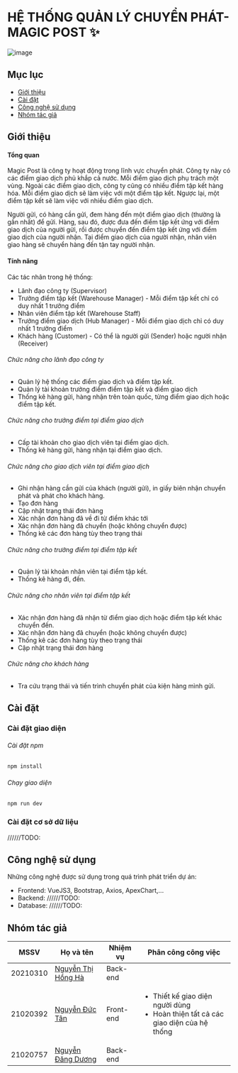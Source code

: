 # **HỆ THỐNG QUẢN LÝ CHUYỂN PHÁT- MAGIC POST ✨**
![image](https://github.com/Haha6400/magic-post/assets/100295385/3bbcf37d-09c0-49e4-a170-8ff87bfdc695)
## Mục lục
- [Giới thiệu](https://github.com/Haha6400/magic-post?tab=readme-ov-file#gi%E1%BB%9Bi-thi%E1%BB%87u)
- [Cài đặt](https://github.com/Haha6400/magic-post?tab=readme-ov-file#c%C3%A0i-%C4%91%E1%BA%B7t)
- [Công nghệ sử dụng](https://github.com/Haha6400/magic-post?tab=readme-ov-file#c%C3%B4ng-ngh%E1%BB%87-s%E1%BB%AD-d%E1%BB%A5ng)
- [Nhóm tác giả](https://github.com/Haha6400/magic-post?tab=readme-ov-file#nh%C3%B3m-t%C3%A1c-gi%E1%BA%A3)

## Giới thiệu
#### Tổng quan
Magic Post là công ty hoạt động trong lĩnh vực chuyển phát. Công ty này có các điểm giao dịch phủ khắp cả nước. Mỗi điểm giao dịch phụ trách một vùng. Ngoài các điểm giao dịch, công ty cũng có nhiều điểm tập kết hàng hóa. Mỗi điểm giao dịch sẽ làm việc với một điểm tập kết. Ngược lại, một điểm tập kết sẽ làm việc với nhiều điểm giao dịch.

Người gửi, có hàng cần gửi, đem hàng đến một điểm giao dịch (thường là gần nhất) để gửi. Hàng, sau đó, được đưa đến điểm tập kết ứng với điểm giao dịch của người gửi, rồi được chuyển đến điểm tập kết ứng với điểm giao dịch của người nhận. Tại điểm giao dịch của người nhận, nhân viên giao hàng sẽ chuyển hàng đến tận tay người nhận.
#### Tính năng
Các tác nhân trong hệ thống:
- Lãnh đạo công ty (Supervisor)
- Trưởng điểm tập kết (Warehouse Manager) - Mỗi điểm tập kết chỉ có duy nhất 1 trưởng điểm
- Nhân viên điểm tập kết (Warehouse Staff)
- Trưởng điểm giao dịch (Hub Manager) - Mỗi điểm giao dịch chỉ có duy nhất 1 trưởng điểm
- Khách hàng (Customer) - Có thể là người gửi (Sender) hoặc người nhận (Receiver)
###### Chức năng cho lãnh đạo công ty
- Quản lý hệ thống các điểm giao dịch và điểm tập kết.
- Quản lý tài khoản trưởng điểm điểm tập kết và điểm giao dịch
- Thống kê hàng gửi, hàng nhận trên toàn quốc, từng điểm giao dịch hoặc điểm tập kết.
###### Chức năng cho trưởng điểm tại điểm giao dịch
- Cấp tài khoản cho giao dịch viên tại điểm giao dịch.
- Thống kê hàng gửi, hàng nhận tại điểm giao dịch.
###### Chức năng cho giao dịch viên tại điểm giao dịch
- Ghi nhận hàng cần gửi của khách (người gửi), in giấy biên nhận chuyển phát và phát cho khách hàng.
- Tạo đơn hàng
- Cập nhật trạng thái đơn hàng
- Xác nhận đơn hàng đã về đi từ điểm khác tới
- Xác nhận đơn hàng đã chuyển (hoặc không chuyển được)
- Thống kê các đơn hàng tùy theo trạng thái
###### Chức năng cho trưởng điểm tại điểm tập kết
- Quản lý tài khoản nhân viên tại điểm tập kết.
- Thống kê hàng đi, đến.
###### Chức năng cho nhân viên tại điểm tập kết
- Xác nhận đơn hàng đã nhận từ điểm giao dịch hoặc điểm tập kết khác chuyển đến.
- Xác nhận đơn hàng đã chuyển (hoặc không chuyển được)
- Thống kê các đơn hàng tùy theo trạng thái
- Cập nhật trạng thái đơn hàng
###### Chức năng cho khách hàng
- Tra cứu trạng thái và tiến trình chuyển phát của kiện hàng mình gửi.

## Cài đặt
### Cài đặt giao diện
###### Cài đặt npm
```sh
npm install
```
###### Chạy giao diện
```sh
npm run dev
```
### Cài đặt cơ sở dữ liệu
//////TODO: 



## Công nghệ sử dụng
Những công nghệ được sử dụng trong quá trình phát triển dự án:
- Frontend: VueJS3, Bootstrap, Axios, ApexChart,...
- Backend: //////TODO: 
- Database: //////TODO: 
## Nhóm tác giả
| MSSV | Họ và tên | Nhiệm vụ | Phân công công việc |
| ------ | ------ | ------ | ------ |
| 20210310 | [Nguyễn Thị Hồng Hà](https://github.com/Haha6400) | Back-end ||
| 21020392 | [Nguyễn Đức Tân](https://github.com/ductan2003) | Front-end |<ul><li>Thiết kế giao diện người dùng</li><li>Hoàn thiện tất cả các giao diện của hệ thống</li></ul>|
| 21020757 | [Nguyễn Đăng Dương](https://github.com/21020757) | Back-end ||


